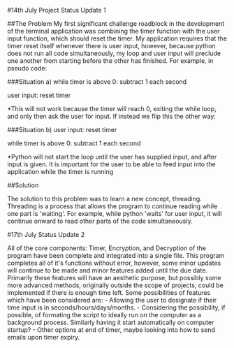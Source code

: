 #14th July Project Status Update 1

##The Problem My first significant challenge roadblock in the development of the terminal application was combining the timer function with the user input function, which should reset the timer. My application requires that the timer reset itself whenever there is user input, however, because python does not run all code simultaneously, my loop and user input will preclude one another from starting before the other has finished. For example, in pseudo code:

###Situation a) while timer is above 0: subtract 1 each second

user input: reset timer

*This will not work because the timer will reach 0, exiting the while loop, and only then ask the user for input. If instead we flip this the other way:

###Situation b) user input: reset timer

while timer is above 0: subtract 1 each second

*Python will not start the loop until the user has supplied input, and after input is given. It is important for the user to be able to feed input into the application while the timer is running

##Solution

The solution to this problem was to learn a new concept, threading. Threading is a process that allows the program to continue reading while one part is 'waiting'. For example, while python 'waits' for user input, it will continue onward to read other parts of the code simultaneously.



#17th July Status Update 2


All of the core components: Timer, Encryption, and Decryption of the program have been complete and integrated into a single file. This program completes all of it's functions without error, however, some minor updates will continue to be made and minor features added until the due date. Primarily these features will have an aesthetic purpose, but possibly some more advanced methods, originally outside the scope of projects, could be implemented if there is enough time left. Some possibilities of features which have been considered are: - Allowing the user to designate if their time input is in seconds/hours/days/months.  - Considering the possibility, if possible, of formating the script to ideally run on the computer as a background process. Similarly having it start automatically on computer startup?   - Other options at end of timer, maybe looking into how to send emails upon timer expiry.
